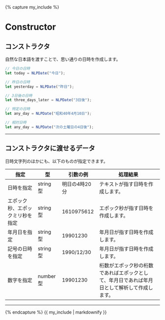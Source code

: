 <!-- コンストラクタ -->
{% capture my_include %} 

# Constructor

## コンストラクタ

自然な日本語を渡すことで、思い通りの日時を作成します。

```javascript
// 今日の日時
let today = NLPDate("今日");

// 昨日の日時
let yesterday = NLPDate("昨日");

// 3日後の日時
let three_days_later = NLPDate("3日後");

// 特定の日時
let any_day = NLPDate("昭和40年4月10日");

// 相対日時
let any_day = NLPDate("次の土曜日の4日後");
```

***

## コンストラクタに渡せるデータ

日時文字列のほかにも、以下のものが指定できます。

| 指定 | 型 | 引数の例 | 処理結果 |
| -------- | ------------------ | ---------------------------- | ------------------ |
| 日時を指定 | string 型          | 明日の4時20分                   | テキストが指す日時を作成します。 |
| エポック秒、エポックミリ秒を指定 | string 型          | 1610975612                  | エポック秒が指す日時を作成します。 |
| 年月日を指定 | string 型          | 19901230                  | 年月日が指す日時を作成します。 |
| 記号の日時を指定 | string 型          | 1990/12/30                  | 年月日が指す日時を作成します。 |
| 数字を指定 | number 型          | 19901230 | 桁数がエポック秒の桁数であればエポックとして、年月日であれば年月日として解析して作成します。 |

***

{% endcapture %}
{{ my_include | markdownify }}
